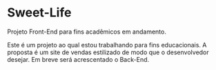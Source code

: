 # Sweet-Life
Projeto Front-End para fins acadêmicos em andamento.

Este é um projeto ao qual estou trabalhando para fins educacionais. A proposta é um site de vendas estilizado de modo que o desenvolvedor desejar. Em breve será acrescentado o Back-End.


